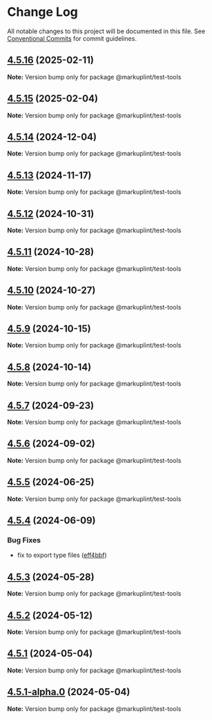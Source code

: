 # Change Log

All notable changes to this project will be documented in this file.
See [Conventional Commits](https://conventionalcommits.org) for commit guidelines.

## [4.5.16](https://github.com/markuplint/markuplint/compare/@markuplint/test-tools@4.5.15...@markuplint/test-tools@4.5.16) (2025-02-11)

**Note:** Version bump only for package @markuplint/test-tools

## [4.5.15](https://github.com/markuplint/markuplint/compare/@markuplint/test-tools@4.5.14...@markuplint/test-tools@4.5.15) (2025-02-04)

**Note:** Version bump only for package @markuplint/test-tools

## [4.5.14](https://github.com/markuplint/markuplint/compare/@markuplint/test-tools@4.5.13...@markuplint/test-tools@4.5.14) (2024-12-04)

**Note:** Version bump only for package @markuplint/test-tools

## [4.5.13](https://github.com/markuplint/markuplint/compare/@markuplint/test-tools@4.5.12...@markuplint/test-tools@4.5.13) (2024-11-17)

**Note:** Version bump only for package @markuplint/test-tools

## [4.5.12](https://github.com/markuplint/markuplint/compare/@markuplint/test-tools@4.5.11...@markuplint/test-tools@4.5.12) (2024-10-31)

**Note:** Version bump only for package @markuplint/test-tools

## [4.5.11](https://github.com/markuplint/markuplint/compare/@markuplint/test-tools@4.5.10...@markuplint/test-tools@4.5.11) (2024-10-28)

**Note:** Version bump only for package @markuplint/test-tools

## [4.5.10](https://github.com/markuplint/markuplint/compare/@markuplint/test-tools@4.5.9...@markuplint/test-tools@4.5.10) (2024-10-27)

**Note:** Version bump only for package @markuplint/test-tools

## [4.5.9](https://github.com/markuplint/markuplint/compare/@markuplint/test-tools@4.5.8...@markuplint/test-tools@4.5.9) (2024-10-15)

**Note:** Version bump only for package @markuplint/test-tools

## [4.5.8](https://github.com/markuplint/markuplint/compare/@markuplint/test-tools@4.5.7...@markuplint/test-tools@4.5.8) (2024-10-14)

**Note:** Version bump only for package @markuplint/test-tools

## [4.5.7](https://github.com/markuplint/markuplint/compare/@markuplint/test-tools@4.5.6...@markuplint/test-tools@4.5.7) (2024-09-23)

**Note:** Version bump only for package @markuplint/test-tools

## [4.5.6](https://github.com/markuplint/markuplint/compare/@markuplint/test-tools@4.5.5...@markuplint/test-tools@4.5.6) (2024-09-02)

**Note:** Version bump only for package @markuplint/test-tools

## [4.5.5](https://github.com/markuplint/markuplint/compare/@markuplint/test-tools@4.5.4...@markuplint/test-tools@4.5.5) (2024-06-25)

**Note:** Version bump only for package @markuplint/test-tools

## [4.5.4](https://github.com/markuplint/markuplint/compare/@markuplint/test-tools@4.5.3...@markuplint/test-tools@4.5.4) (2024-06-09)

### Bug Fixes

- fix to export type files ([eff4bbf](https://github.com/markuplint/markuplint/commit/eff4bbfd127574809dc5e15d7cafe87699758ee0))

## [4.5.3](https://github.com/markuplint/markuplint/compare/@markuplint/test-tools@4.5.2...@markuplint/test-tools@4.5.3) (2024-05-28)

**Note:** Version bump only for package @markuplint/test-tools

## [4.5.2](https://github.com/markuplint/markuplint/compare/@markuplint/test-tools@4.5.1...@markuplint/test-tools@4.5.2) (2024-05-12)

**Note:** Version bump only for package @markuplint/test-tools

## [4.5.1](https://github.com/markuplint/markuplint/compare/@markuplint/test-tools@4.5.1-alpha.0...@markuplint/test-tools@4.5.1) (2024-05-04)

**Note:** Version bump only for package @markuplint/test-tools

## [4.5.1-alpha.0](https://github.com/markuplint/markuplint/compare/@markuplint/test-tools@4.5.0...@markuplint/test-tools@4.5.1-alpha.0) (2024-05-04)

**Note:** Version bump only for package @markuplint/test-tools
